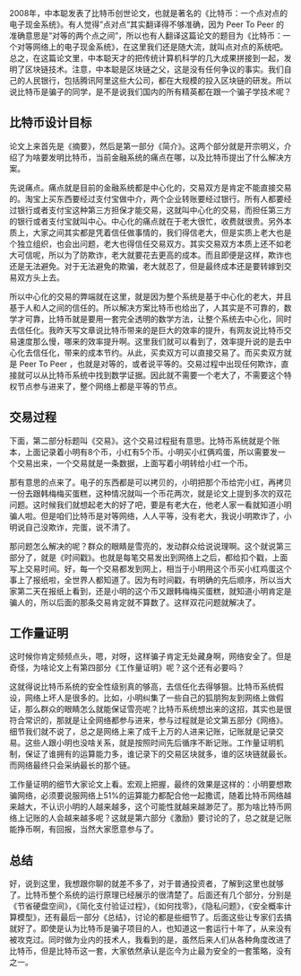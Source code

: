 2008年，中本聪发表了比特币创世论文，也就是著名的《比特币：一个点对点的电子现金系统》。有人觉得”点对点“其实翻译得不够准确，因为 Peer To Peer 的准确意思是”对等的两个点之间”，所以也有人翻译这篇论文的题目为《比特币：一个对等网络上的电子现金系统》，在这里我们还是随大流，就叫点对点的系统吧。总之，在这篇论文里，中本聪天才的把传统计算机科学的几大成果拼接到一起，发明了区块链技术。注意，中本聪是区块链之父，这是没有任何争议的事实。我们自己的人民银行，包括腾讯阿里这些大公司，都在大规模的投入区块链的研发。所以说比特币是骗子的同学，是不是说我们国内的所有精英都在跟一个骗子学技术呢？

## 比特币设计目标

论文上来首先是《摘要》，然后是第一部分《简介》。这两个部分就是开宗明义，介绍了为啥要发明比特币，当前金融系统的痛点在哪，以及比特币提出了什么解决方案。

先说痛点。痛点就是目前的金融系统都是中心化的，交易双方是肯定不能直接交易的。淘宝上买东西要经过支付宝做中介，两个企业转账要经过银行。所有人都要经过银行或者支付宝这种第三方担保才能交易，这就叫中心化的交易，而担任第三方的银行或者支付宝就叫中心。中心化的痛点就在于老大很忙，收费就很贵。另外本质上，大家之间其实都是凭着信任做事情的，我们得信老大，但是实质上老大也是个独立组织，也会出问题，老大也得信任交易双方。其实交易双方本质上还不如老大可信呢，所以为了防欺诈，老大就要花去更高的成本。而且即便是这样，欺诈也还是无法避免。对于无法避免的欺骗，老大就忍了，但是最终成本还是要转嫁到交易双方头上去。

所以中心化的交易的弊端就在这里，就是因为整个系统是基于中心化的老大，并且基于人和人之间的信任的。所以解决方案比特币也给出了，人其实是不可靠的，数学才可靠，比特币就是要用一套完全透明的数学方法，让整个系统去中心化，同时去信任化。我昨天写文章说比特币带来的是巨大的效率的提升，有网友说比特币交易速度那么慢，哪来的效率提升啊。这里我们就可以看到了，效率提升说的是去中心化去信任化，带来的成本节约。从此，买卖双方可以直接交易了。而买卖双方就是 Peer To Peer ，也就是对等的，或者说平等的。交易过程中出现任何欺诈，直接就可以从比特币系统中找到数学证据。因此就不需要一个老大了，不需要这个特权节点参与进来了，整个网络上都是平等的节点。

## 交易过程

下面，第二部分标题叫《交易》。这个交易过程挺有意思。比特币系统就是个账本，上面记录着小明有8个币，小红有5个币。小明买小红俩鸡蛋，所以需要发一个交易出来，一个交易就是一条数据，上面写着小明转给小红一个币。

那有意思的点来了。电子的东西都是可以拷贝的，小明把那个币给完小红，再拷贝一份去跟韩梅梅买蛋糕，这种情况就叫一个币花两次，就是论文上提到多次的双花问题。这时候我们就想起老大的好了吧，要是有老大在，他老人家一看就知道小明骗人啦。但是咱们比特币是对等网络，人人平等，没有老大，我说小明欺诈了，小明说自己没欺诈，完蛋，说不清了。

那问题怎么解决的呢？群众的眼睛是雪亮的，发动群众给说说理啊。这个就说第三部分了，就是《时间戳》。也就是每笔交易发出到网络上之后，都给扣个戳，上面写上交易时间。好，每一个交易都发到网上，相当于小明用这个币买小红鸡蛋这个事上了报纸啦，全世界人都知道了。因为有时间戳，有明确的先后顺序，所以当大家第二天在报纸上看到，还是小明的这个币又跟韩梅梅买蛋糕，就知道小明肯定是骗人的，所以后面的那条交易肯定就不算数了。这样双花问题就解决了。

## 工作量证明

这时候你肯定频频点头，嗯，对呀，这样骗子肯定无处藏身啊，网络安全了。但是奇怪，为啥论文上有第四部分《工作量证明》呢？这个还有必要吗？

这就得说比特币系统的安全性级别真的够高，去信任化去得够狠。比特币系统假设，网络上坏人是很多的。比如，小明纠集了一些自己的狐朋狗友到网络上做假证，那么群众的眼睛怎么就能保证雪亮呢？比特币系统想出来的这招，其实也是很符合常识的，那就是让全网络都参与进来，参与过程就是论文第五部分《网络》。细节我们就不说了，总之是网络上来了成千上万的人进来记账，记账就是记录交易。这些人跟小明也没啥关系，就是按照时间先后循序不断记账。工作量证明机制，保证了谁拥有的运算能力多，谁记录下的交易区块就多，谁的区块链就最长。而网络最终只会采纳最长的那个链。

工作量证明的细节大家论文上看。宏观上把握，最终的效果是这样的：小明要想欺骗网络，必须要说服网络上51%的运算能力都配合他一起撒谎，随着比特币网络越来越大，不认识小明的人越来越多，这个可能性就越来越渺茫了。那为啥比特币网络上记账的人会越来越多呢？这就是第六部分《激励》要讨论的了，总之就是记账能挣币啊，有回报，当然大家愿意参与了。

## 总结

好，说到这里，我想跟你聊的就差不多了，对于普通投资者，了解到这里也就够了。比特币整个系统的运行原理已经展示的很清楚了。后面还有几个部分，分别是《节省硬盘空间》，《简化支付验证过程》，《如何找零》，《隐私问题》，《安全概率计算模型》，还有最后一部分《总结》，讨论的都是些细节了。后面这些让专家们去搞就好了。即使是认为比特币是骗子项目的人，也知道这一套运行十年了，从来没有被攻克过。同时做为业内的技术人，我看到的是，虽然后来人们从各种角度改进了比特币，但是比特币这一套，大家依然承认是迄今为止最为安全的一套策略，没有之一。
